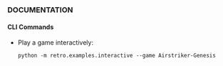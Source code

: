 ### DOCUMENTATION ###


#### CLI Commands ####

*   Play a game interactively:
    ```
    python -m retro.examples.interactive --game Airstriker-Genesis
    ```
